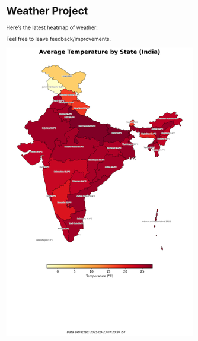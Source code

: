 # Weather Project

Here’s the latest heatmap of weather:

Feel free to leave feedback/improvements.

![India Heatmap](docs/assets/india_heatmap.png?v=D1FCEF)

